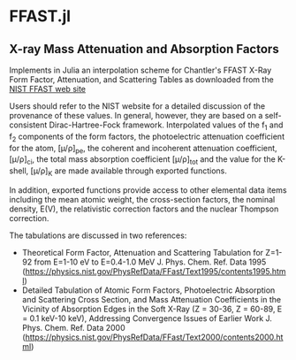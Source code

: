 # FFAST.jl
## X-ray Mass Attenuation and Absorption Factors

Implements in Julia an interpolation scheme for Chantler's FFAST X-Ray Form Factor, Attenuation, and Scattering Tables as downloaded from the [NIST FFAST web site](https://www.nist.gov/pml/x-ray-form-factor-attenuation-and-scattering-tables)

Users should refer to the NIST website for a detailed discussion of the provenance of these values. In general, however, they are based on a self-consistent Dirac-Hartree-Fock framework.  Interpolated values of the f<sub>1</sub> and f<sub>2</sub> components of the form factors, the photoelectric attenuation coefficient for the atom, [µ/ρ]<sub>pe</sub>, the coherent and incoherent attenuation coefficient, [μ/ρ]<sub>ci</sub>, the total mass absorption coefficient [μ/ρ]<sub>tot</sub> and the value for the K-shell, [µ/ρ]<sub>K</sub> are made available through exported functions.

In addition, exported functions provide access to other elemental data items including the mean atomic weight, the cross-section factors, the nominal density, E(V), the relativistic correction factors and the nuclear Thompson correction.

The tabulations are discussed in two references:
* Theoretical Form Factor, Attenuation and Scattering Tabulation for Z=1-92 from E=1-10 eV to E=0.4-1.0 MeV
J. Phys. Chem. Ref. Data 1995 (https://physics.nist.gov/PhysRefData/FFast/Text1995/contents1995.html)
* Detailed Tabulation of Atomic Form Factors, Photoelectric Absorption and Scattering Cross Section, and Mass Attenuation Coefficients in the Vicinity of Absorption Edges in the Soft X-Ray (Z = 30-36, Z = 60-89, E = 0.1 keV-10 keV), Addressing Convergence Issues of Earlier Work
J. Phys. Chem. Ref. Data 2000 (https://physics.nist.gov/PhysRefData/FFast/Text2000/contents2000.html)
